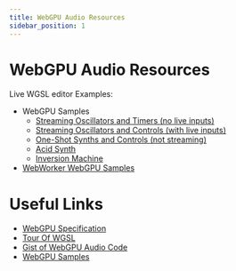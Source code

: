 ```yaml
---
title: WebGPU Audio Resources
sidebar_position: 1
---
```

# WebGPU Audio Resources

Live WGSL editor Examples: 
  * WebGPU Samples
    * [Streaming Oscillators and Timers (no live inputs)](wgslEditor/WgslAudioNoInput.mdx)
    * [Streaming Oscillators and Controls (with live inputs)](wgslEditor/WgslAudioEditorWithInputs.mdx)
    * [One-Shot Synths and Controls (not streaming)](wgslEditor/WgslAudioOneShots.mdx)
    * [Acid Synth](wgslEditor/AcidSynth.mdx)
    * [Inversion Machine](wgslEditor/InversionMachine.mdx)
  * [WebWorker WebGPU Samples](https://webgpu.github.io/webgpu-samples/)

# Useful Links

* [WebGPU Specification](https://www.w3.org/TR/webgpu/)
* [Tour Of WGSL](https://google.github.io/tour-of-wgsl/)
* [Gist of WebGPU Audio Code](https://gist.github.com/JolifantoBambla/0a4e9c2a0a8bc475f081bc6f9d1aa1a8)
* [WebGPU Samples](https://webgpu.github.io/webgpu-samples/)
